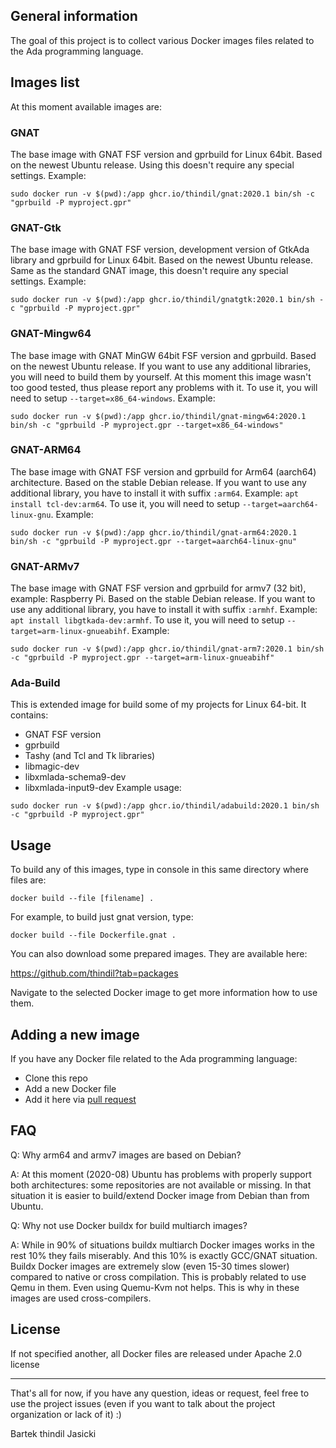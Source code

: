 ## General information

The goal of this project is to collect various Docker images files related to
the Ada programming language.

## Images list

At this moment available images are:

### GNAT

The base image with GNAT FSF version and gprbuild for Linux 64bit. Based on
the newest Ubuntu release. Using this doesn't require any special settings.
Example:

`sudo docker run -v $(pwd):/app ghcr.io/thindil/gnat:2020.1 bin/sh -c "gprbuild -P myproject.gpr"`

### GNAT-Gtk

The base image with GNAT FSF version, development version of GtkAda library
and gprbuild for Linux 64bit. Based on the newest Ubuntu release. Same as
the standard GNAT image, this doesn't require any special settings. Example:

`sudo docker run -v $(pwd):/app ghcr.io/thindil/gnatgtk:2020.1 bin/sh -c "gprbuild -P myproject.gpr"`

### GNAT-Mingw64
The base image with GNAT MinGW 64bit FSF version and gprbuild. Based on the
newest Ubuntu release. If you want to use any additional libraries, you will
need to build them by yourself. At this moment this image wasn't too good
tested, thus please report any problems with it. To use it, you will need to
setup `--target=x86_64-windows`. Example:

`sudo docker run -v $(pwd):/app ghcr.io/thindil/gnat-mingw64:2020.1 bin/sh -c "gprbuild -P myproject.gpr --target=x86_64-windows"`

### GNAT-ARM64

The base image with GNAT FSF version and gprbuild for Arm64 (aarch64)
architecture. Based on the stable Debian release. If you want to use any
additional library, you have to install it with suffix `:arm64`. Example:
`apt install tcl-dev:arm64`. To use it, you will need to setup
`--target=aarch64-linux-gnu`. Example:

`sudo docker run -v $(pwd):/app ghcr.io/thindil/gnat-arm64:2020.1 bin/sh -c "gprbuild -P myproject.gpr --target=aarch64-linux-gnu"`

### GNAT-ARMv7

The base image with GNAT FSF version and gprbuild for armv7 (32 bit),
example: Raspberry Pi. Based on the stable Debian release. If you want to use
any additional library, you have to install it with suffix `:armhf`.
Example: `apt install libgtkada-dev:armhf`. To use it, you will need to setup
`--target=arm-linux-gnueabihf`. Example:

`sudo docker run -v $(pwd):/app ghcr.io/thindil/gnat-arm7:2020.1 bin/sh -c "gprbuild -P myproject.gpr --target=arm-linux-gnueabihf"`

### Ada-Build

This is extended image for build some of my projects for Linux 64-bit. It
contains:
- GNAT FSF version
- gprbuild
- Tashy (and Tcl and Tk libraries)
- libmagic-dev
- libxmlada-schema9-dev
- libxmlada-input9-dev
Example usage:

`sudo docker run -v $(pwd):/app ghcr.io/thindil/adabuild:2020.1 bin/sh -c "gprbuild -P myproject.gpr"`

## Usage

To build any of this images, type in console in this same directory where files
are:

`docker build --file [filename] .`

For example, to build just gnat version, type:

`docker build --file Dockerfile.gnat .`

You can also download some prepared images. They are available here:

https://github.com/thindil?tab=packages

Navigate to the selected Docker image to get more information how to use them.

## Adding a new image

If you have any Docker file related to the Ada programming language:

* Clone this repo
* Add a new Docker file
* Add it here via [pull request](https://github.com/thindil/dockerada/pulls)

## FAQ

Q: Why arm64 and armv7 images are based on Debian?

A: At this moment (2020-08) Ubuntu has problems with properly support both
architectures: some repositories are not available or missing. In that
situation it is easier to build/extend Docker image from Debian than from
Ubuntu.

Q: Why not use Docker buildx for build multiarch images?

A: While in 90% of situations buildx multiarch Docker images works in the rest
10% they fails miserably. And this 10% is exactly GCC/GNAT situation. Buildx
Docker images are extremely slow (even 15-30 times slower) compared to native
or cross compilation. This is probably related to use Qemu in them. Even using
Quemu-Kvm not helps. This is why in these images are used cross-compilers.

## License

If not specified another, all Docker files are released under Apache 2.0
license

----

That's all for now, if you have any question, ideas or request, feel free to
use the project issues (even if you want to talk about the project
organization or lack of it) :)

Bartek thindil Jasicki
